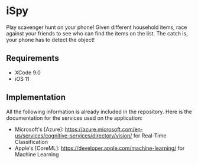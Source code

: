 # iSpy
Play scavenger hunt on your phone! Given different household items, race against your friends to see who can find the items on the list. The catch is, your phone has to detect the object!

## Requirements
* XCode 9.0
* iOS 11

## Implementation
All the following information is already included in the repository. Here is the documentation for the services used on the application: 
* Microsoft's [Azure]: https://azure.microsoft.com/en-us/services/cognitive-services/directory/vision/ for Real-Time Classification
* Apple's [CoreML]: https://developer.apple.com/machine-learning/ for Machine Learning
